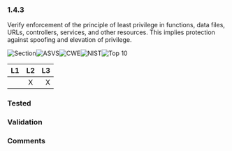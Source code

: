 ### 1.4.3 
Verify enforcement of the principle of least privilege in functions, data files, URLs, controllers, services, and other resources. This implies protection against spoofing and elevation of privilege.

![Section](https://img.shields.io/badge/V1-green.svg)![ASVS](https://img.shields.io/badge/ASVS-1.4.3-blue.svg)![CWE](https://img.shields.io/badge/CWE--red.svg)![NIST](https://img.shields.io/badge/NIST--important.svg)![Top 10](https://img.shields.io/badge/--lightgray.svg)

| L1| L2| L3|
| --|:--:|-:|
|  | X | X |

### Tested

### Validation

### Comments

        